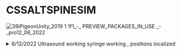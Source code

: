 # CSSALTSPINESIM

![39iPigeonUnity_2019 1 1f1_-_ PREVIEW_PACKAGES_IN_USE _-_pro12_06_2022](https://user-images.githubusercontent.com/89361982/173229976-fa6cf115-b7a6-4a3c-b3a4-0cb7265194f6.gif)
<details>
# <summary>
6/12/2022 Ultrasound working syringe working , positions localized
</summary>
  
- ### Modifed versions of spine block needle and probe added and aligned
  - orgins alligned in blender, currently i believe there is no way to do it easily in unity
  - i would suggest rotations and and positions be standardized to 0,0,0 and mesh orgins be set to center of volume for easier alignment
- Replaced default ultrasound probe with ultrasound pressure prefab
- updated raycast controller no longer needs tags works based on script objects
- ### raycast controller now triggers ultrasound visualization when it detects a collision
  - works by turning off ultrasound materials when not in contact
  - raycast controller influences classes in SMARTS_SDK.Ultrasound;
- added bone ultrasound material and meshcolider to spinal block
- added skin layer to skin on spinal block
- added ultrasound matrial to needle
</details>
